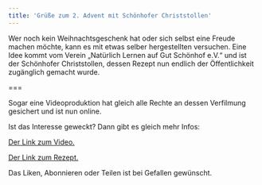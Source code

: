 ```yaml
---
title: 'Grüße zum 2. Advent mit Schönhofer Christstollen'
---
```


Wer noch kein Weihnachtsgeschenk hat oder sich selbst eine Freude machen möchte, kann es mit etwas selber hergestellten versuchen. Eine Idee kommt vom Verein „Natürlich Lernen auf Gut Schönhof e.V.“ und ist der Schönhofer Christstollen, dessen Rezept nun endlich der Öffentlichkeit zugänglich gemacht wurde. 

===

Sogar eine Videoproduktion hat gleich alle Rechte an dessen Verfilmung gesichert und ist nun online. 

Ist das Interesse geweckt? Dann gibt es gleich mehr Infos:
 
[Der Link zum Video.](https://www.youtube.com/watch?v=bq-ZrggOIjY)
 
[Der Link zum Rezept.](https://www.gut-schoenhof.de/fileadmin/Media/Downloads/DER_CHRISTSTOLLEN.pdf)

Das Liken, Abonnieren oder Teilen ist bei Gefallen gewünscht.
